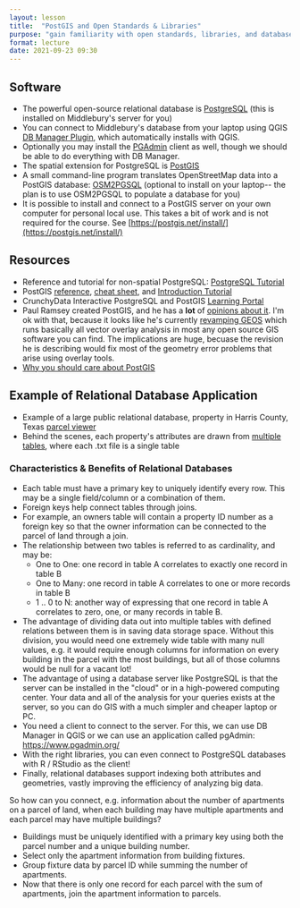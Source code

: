 ```yaml
---
layout: lesson
title:  "PostGIS and Open Standards & Libraries"
purpose: "gain familiarity with open standards, libraries, and databases for spatial analysis"
format: lecture
date: 2021-09-23 09:30
---
```


## Software

- The powerful open-source relational database is [PostgreSQL](https://www.postgresql.org/) (this is installed on Middlebury's server for you)
- You can connect to Middlebury's database from your laptop using QGIS [DB Manager Plugin](https://docs.qgis.org/3.16/en/docs/user_manual/plugins/core_plugins/plugins_db_manager.html), which automatically installs with QGIS.
- Optionally you may install the [PGAdmin](https://www.pgadmin.org/) client as well, though we should be able to do everything with DB Manager.
- The spatial extension for PostgreSQL is [PostGIS](https://postgis.net/)
- A small command-line program translates OpenStreetMap data into a PostGIS database: [OSM2PGSQL](https://osm2pgsql.org/) (optional to install on your laptop-- the plan is to use OSM2PGSQL to populate a database for you)
- It is possible to install and connect to a PostGIS server on your own computer for personal local use. This takes a bit of work and is not required for the course. See [https://postgis.net/install/](https://postgis.net/install/)

## Resources

- Reference and tutorial for non-spatial PostgreSQL: [PostgreSQL Tutorial](http://www.postgresqltutorial.com/)
- PostGIS [reference](https://postgis.net/docs/reference.html), [cheat sheet](https://www.postgis.us/downloads/postgis20_cheatsheet.html), and [Introduction Tutorial](https://postgis.net/workshops/postgis-intro/)
- CrunchyData Interactive PostgreSQL and PostGIS [Learning Portal](https://learn.crunchydata.com/postgis)
- Paul Ramsey created PostGIS, and he has a **lot** of [opinions about it](http://blog.cleverelephant.ca/). I'm ok with that, because it looks like he's currently [revamping GEOS](http://blog.cleverelephant.ca/2020/12/waiting-postgis-31-3.html) which runs basically all vector overlay analysis in most any open source GIS software you can find. The implications are huge, becuase the revision he is describing would fix most of the geometry error problems that arise using overlay tools.
- [Why you should care about PostGIS](https://medium.com/@tjukanov/why-should-you-care-about-postgis-a-gentle-introduction-to-spatial-databases-9eccd26bc42b)

## Example of Relational Database Application

- Example of a large public relational database, property in Harris County, Texas [parcel viewer](https://arcweb.hcad.org/parcelviewer/)
- Behind the scenes, each property's attributes are drawn from [multiple tables](http://pdata.hcad.org/download/index.html), where each .txt file is a single table

### Characteristics & Benefits of Relational Databases

- Each table must have a primary key to uniquely identify every row. This may be a single field/column or a combination of them.
- Foreign keys help connect tables through joins.
- For example, an owners table will contain a property ID number as a foreign key so that the owner information can be connected to the parcel of land through a join.
- The relationship between two tables is referred to as cardinality, and may be:
  - One to One: one record in table A correlates to exactly one record in table B
  - One to Many: one record in table A correlates to one or more records in table B
  - 1 .. 0 to N: another way of expressing that one record in table A correlates to zero, one, or many records in table B.
- The advantage of dividing data out into multiple tables with defined relations between them is in saving data storage space. Without this division, you would need one extremely wide table with many null values, e.g. it would require enough columns for information on every building in the parcel with the most buildings, but all of those columns would be null for a vacant lot!
- The advantage of using a database server like PostgreSQL is that the server can be installed in the "cloud" or in a high-powered computing center. Your data and all of the analysis for your queries exists at the server, so you can do GIS with a much simpler and cheaper laptop or PC.
- You need a client to connect to the server. For this, we can use DB Manager in QGIS or we can use an application called pgAdmin: https://www.pgadmin.org/
- With the right libraries, you can even connect to PostgreSQL databases with R / RStudio as the client!
- Finally, relational databases support indexing both attributes and geometries, vastly improving the efficiency of analyzing big data.

So how can you connect, e.g. information about the number of apartments on a parcel of land, when each building may have multiple apartments and each parcel may have multiple buildings?

- Buildings must be uniquely identified with a primary key using both the parcel number and a unique building number.
- Select only the apartment information from building fixtures.
- Group fixture data by parcel ID while summing the number of apartments.
- Now that there is only one record for each parcel with the sum of apartments, join the apartment information to parcels.
